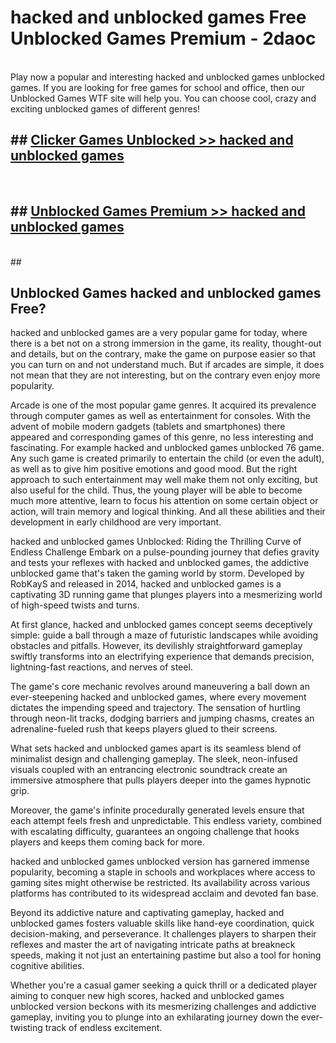 # hacked and unblocked games  Free Unblocked Games Premium - 2daoc <br>
<br>
Play now a popular and interesting hacked and unblocked games unblocked games. If you are looking for free games for school and office, then our Unblocked Games WTF site will help you. You can choose cool, crazy and exciting unblocked games of different genres!


## ##  [Clicker Games Unblocked >> hacked and unblocked games](http://freeplayer.one?title=hacked_and_unblocked_games&ref=UGames)
  <br>

##  ## [Unblocked Games Premium >> hacked and unblocked games](http://freeplayer.one?title=hacked_and_unblocked_games&ref=UGames)
  <br>
  ##



## Unblocked Games hacked and unblocked games Free?

hacked and unblocked games are a very popular game for today, where there is a bet not on a strong immersion in the game, its reality, thought-out and details, but on the contrary, make the game on purpose easier so that you can turn on and not understand much. But if arcades are simple, it does not mean that they are not interesting, but on the contrary even enjoy more popularity.

Arcade is one of the most popular game genres. It acquired its prevalence through computer games as well as entertainment for consoles. With the advent of mobile modern gadgets (tablets and smartphones) there appeared and corresponding games of this genre, no less interesting and fascinating. For example hacked and unblocked games unblocked 76 game. Any such game is created primarily to entertain the child (or even the adult), as well as to give him positive emotions and good mood. But the right approach to such entertainment may well make them not only exciting, but also useful for the child. Thus, the young player will be able to become much more attentive, learn to focus his attention on some certain object or action, will train memory and logical thinking. And all these abilities and their development in early childhood are very important.

hacked and unblocked games Unblocked: Riding the Thrilling Curve of Endless Challenge
Embark on a pulse-pounding journey that defies gravity and tests your reflexes with hacked and unblocked games, the addictive unblocked game that's taken the gaming world by storm. Developed by RobKayS and released in 2014, hacked and unblocked games is a captivating 3D running game that plunges players into a mesmerizing world of high-speed twists and turns.

At first glance, hacked and unblocked games concept seems deceptively simple: guide a ball through a maze of futuristic landscapes while avoiding obstacles and pitfalls. However, its devilishly straightforward gameplay swiftly transforms into an electrifying experience that demands precision, lightning-fast reactions, and nerves of steel.

The game's core mechanic revolves around maneuvering a ball down an ever-steepening hacked and unblocked games, where every movement dictates the impending speed and trajectory. The sensation of hurtling through neon-lit tracks, dodging barriers and jumping chasms, creates an adrenaline-fueled rush that keeps players glued to their screens.

What sets hacked and unblocked games apart is its seamless blend of minimalist design and challenging gameplay. The sleek, neon-infused visuals coupled with an entrancing electronic soundtrack create an immersive atmosphere that pulls players deeper into the games hypnotic grip.

Moreover, the game's infinite procedurally generated levels ensure that each attempt feels fresh and unpredictable. This endless variety, combined with escalating difficulty, guarantees an ongoing challenge that hooks players and keeps them coming back for more.

hacked and unblocked games unblocked version has garnered immense popularity, becoming a staple in schools and workplaces where access to gaming sites might otherwise be restricted. Its availability across various platforms has contributed to its widespread acclaim and devoted fan base.

Beyond its addictive nature and captivating gameplay, hacked and unblocked games fosters valuable skills like hand-eye coordination, quick decision-making, and perseverance. It challenges players to sharpen their reflexes and master the art of navigating intricate paths at breakneck speeds, making it not just an entertaining pastime but also a tool for honing cognitive abilities.

Whether you're a casual gamer seeking a quick thrill or a dedicated player aiming to conquer new high scores, hacked and unblocked games unblocked version beckons with its mesmerizing challenges and addictive gameplay, inviting you to plunge into an exhilarating journey down the ever-twisting track of endless excitement.